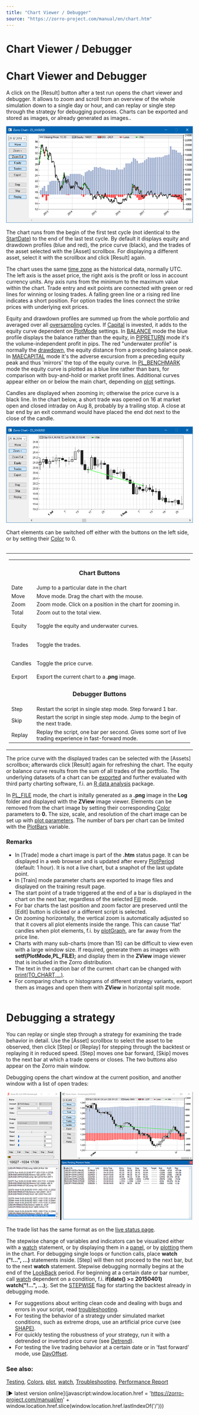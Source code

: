 ```yaml
---
title: "Chart Viewer / Debugger"
source: "https://zorro-project.com/manual/en/chart.htm"
---
```


# Chart Viewer / Debugger

# Chart Viewer and Debugger

A click on the \[Result\] button after a test run opens the chart viewer and debugger. It allows to zoom and scroll from an overview of the whole simulation down to a single day or hour, and can replay or single step through the strategy for debugging purposes. Charts can be exported and stored as images, or already generated as images..

![](../images/chartviewer.png)

The chart runs from the begin of the first test cycle (not identical to the [StartDate](date.md)) to the end of the last test cycle. By default it displays equity and drawdown profiles (blue and red), the price curve (black), and the trades of the asset selected with the \[Asset\] scrollbox. For displaying a different asset, select it with the scrollbox and click \[Result\] again.

The chart uses the same [time zone](assetzone.md) as the historical data, normally UTC. The left axis is the asset price, the right axis is the profit or loss in account currency units. Any axis runs from the minimum to the maximum value within the chart. Trade entry and exit points are connected with green or red lines for winning or losing trades. A falling green line or a rising red line indicates a short position. For option trades the lines connect the strike prices with underlying exit prices.

Equity and drawdown profiles are summed up from the whole portfolio and averaged over all [oversampling](numsamplecycles) cycles. If [Capital](190_Margin_Risk_Lots.md) is invested, it adds to the equity curve dependent on [PlotMode](203_PlotMode.md) settings. In [BALANCE](018_TradeMode.md) mode the blue profile displays the balance rather than the equity, in [PIPRETURN](018_TradeMode.md) mode it's the volume-independent profit in pips. The red "underwater profile" is normally the [drawdown](012_Performance_Report.md), the equity distance from a preceding balance peak. In [MAECAPITAL](018_TradeMode.md) mode it's the adverse excursion from a preceding equity peak and thus 'mirrors' the top of the equity curve. In [PL\_BENCHMARK](203_PlotMode.md) mode the equity curve is plotted as a blue line rather than bars, for comparison with buy-and-hold or market profit lines. Additional curves appear either on or below the main chart, depending on [plot](146_plot_plotBar.md) settings.

Candles are displayed when zooming in; otherwise the price curve is a black line. In the chart below, a short trade was opened on 16 at market open and closed intraday on Aug 8, probably by a trailing stop. A close at bar end by an exit command would have placed the end dot next to the close of the candle.

![](../images/chartdetail.png)

Chart elements can be switched off either with the buttons on the left side, or by setting their [Color](206_Colors.md) to 0.  
 

<table border="0"><tbody><tr><td valign="top"><table border="0"><tbody><tr><td colspan="2"><div align="center"><h3 class="auto-style1">Chart Buttons</h3></div></td></tr><tr><td class="tast"><div align="left">Date</div></td><td>Jump to a particular date in the chart</td></tr><tr><td class="tast"><div align="left">Move</div></td><td>Move mode. Drag the chart with the mouse.</td></tr><tr><td class="tast"><div align="left">Zoom</div></td><td>Zoom mode. Click on a position in the chart for zooming in.</td></tr><tr><td class="tast">Total</td><td>Zoom out to the total view.</td></tr><tr><td class="tast" style="height: 12px"><div align="left">Equity</div></td><td style="height: 12px"><p>Toggle the equity and underwater curves.</p></td></tr><tr><td class="tast" style="height: 12px"><div align="left">Trades</div></td><td style="height: 12px"><p>Toggle the trades.</p></td></tr><tr><td class="tast" style="height: 12px"><div align="left">Candles</div></td><td style="height: 12px"><p>Toggle the price curve.</p></td></tr><tr><td class="tast"><div align="left">Export</div></td><td>Export the current chart to a <strong>.png</strong> image.</td></tr><tr><td colspan="2"><div align="center"><h3 class="auto-style1">Debugger Buttons</h3></div></td></tr><tr><td class="tast"><div align="left">Step</div></td><td>Restart the script in single step mode. Step forward 1 bar.</td></tr><tr><td class="tast">Skip</td><td>Restart the script in single step mode. Jump to the begin of the next trade.</td></tr><tr><td class="tast">Replay</td><td>Replay the script, one bar per second. Gives some sort of live trading experience in fast-forward mode.</td></tr></tbody></table></td></tr></tbody></table>

The price curve with the displayed trades can be selected with the \[Assets\] scrollbox; afterwards click \[Result\] again for refreshing the chart. The equity or balance curve results from the sum of all trades of the portfolio. The underlying datasets of a chart can be [exported](209_Export.md) and further evaluated with third party charting software, f.i. an [R data analysis](rbridge.md) package.

In [PL\_FILE](203_PlotMode.md) mode, the chart is initally generated as a **.png** image in the **Log** folder and displayed with the **ZView** image viewer. Elements can be removed from the chart image by setting their corresponding [Color](206_Colors.md) parameters to **0.** The size, scale, and resolution of the chart image can be set up with [plot parameters](204_PlotBars_PlotWidth.md). The number of bars per chart can be limited with the [PlotBars](204_PlotBars_PlotWidth.md) variable.

### Remarks

*   In \[Trade\] mode a chart image is part of the **.htm** status page. It can be displayed in a web browser and is updated after every [PlotPeriod](204_PlotBars_PlotWidth.md) (default: 1 hour). It is not a live chart, but a snaphot of the last update point.
*   In \[Train\] mode parameter charts are exported to image files and displayed on the training result page.
*   The start point of a trade triggered at the end of a bar is displayed in the chart on the next bar, regardless of the selected [Fill](198_Fill_modes.md) mode.
*   For bar charts the last position and zoom factor are preserved until the \[Edit\] button is clicked or a different script is selected.
*   On zooming horizontally, the vertical zoom is automatically adjusted so that it covers all plot elements inside the range. This can cause 'flat' candles when plot elements, f.i. by [plotGraph](146_plot_plotBar.md), are far away from the price line.
*   Charts with many sub-charts (more than 15) can be difficult to view even with a large window size. If required, generate them as images with **setf(PlotMode,PL\_FILE);** and display them in the **ZView** image viewer that is included in the Zorro distribution.
*   The text in the caption bar of the current chart can be changed with [print(TO\_CHART,...)](143_printf_print_msg.md).
*   For comparing charts or histograms of different strategy variants, export them as images and open them with **ZView** in horizontal split mode.  
     

# Debugging a strategy

You can replay or single step through a strategy for examining the trade behavior in detail. Use the \[Asset\] scrollbox to select the asset to be observed, then click \[Step\] or \[Replay\] for stepping through the backtest or replaying it in reduced speed. \[Step\] moves one bar forward, \[Skip\] moves to the next bar at which a trade opens or closes. The two buttons also appear on the Zorro main window.

Debugging opens the chart window at the current position, and another window with a list of open trades:

![Single Step Debugging](../images/debugging2.png)

The trade list has the same format as on the [live status page](004_Trading_Strategies.md).

The stepwise change of variables and indicators can be visualized either with a [watch](166_watch.md) statement, or by displaying them in a [panel](142_panel.md), or by [plotting](146_plot_plotBar.md) them in the chart. For debugging single loops or function calls, place **watch ("!...", ...)** statements inside. \[Step\] will then not proceed to the next bar, but to the next **watch** statement. Stepwise debugging normally begins at the end of the [LookBack](181_LookBack_UnstablePeriod.md) period. For beginning at a certain date or bar number, call [watch](143_printf_print_msg.md) dependent on a condition, f.i. **if(date() >= 20150401) watch("!...", ...);**. Set the [STEPWISE](018_TradeMode.md) flag for starting the backtest already in debugging mode.

*   For suggestions about writing clean code and dealing with bugs and errors in your script, read [troubleshooting](210_Troubleshooting.md).
*   For testing the behavior of a strategy under simulated market conditions, such as extreme drops, use an artificial price curve (see [SHAPE)](197_Detrend_shuffling.md).
*   For quickly testing the robustness of your strategy, run it with a detrended or inverted price curve (see [Detrend](detrend.md)).
*   For testing the live trading behavior at a certain date or in 'fast forward' mode, use [DayOffset](100_tradeUpdate.md).

### See also:

[Testing](006_Testing.md), [Colors](206_Colors.md), [plot](146_plot_plotBar.md), [watch](166_watch.md), [Troubleshooting](210_Troubleshooting.md), [Performance Report](012_Performance_Report.md)

[► latest version online](javascript:window.location.href = 'https://zorro-project.com/manual/en' + window.location.href.slice\(window.location.href.lastIndexOf\('/'\)\))